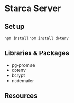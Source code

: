 # Starca Server
## Set up
```npm install```
```npm install dotenv```

## Libraries & Packages
- pg-promise
- dotenv
- bcrypt
- nodemailer


## Resources
